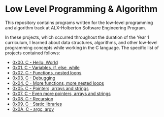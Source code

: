 # Low Level Programming & Algorithm
This repository contains programs written for the low-level programming and algorithm track at ALX-Holberton Software Engineering Program.

In these projects, which occurred throughout the duration of the Year 1 curriculum, I learned about data structures, algorithms, and other low-level programming concepts while working in the C language. The specific list of projects contained follows:
- [0x00. C - Hello, World](https://github.com/tuneboy2/alx-low_level_programming/tree/master/0x00-hello_world)
- [0x01. C - Variables, if, else, while](https://github.com/tuneboy2/alx-low_level_programming/tree/master/0x01-variables_if_else_while)
- [0x02. C - Functions, nested loops](https://github.com/tuneboy2/alx-low_level_programming/tree/master/0x02-functions_nested_loops)
- [0x03. C - Debugging](https://github.com/tuneboy2/alx-low_level_programming/tree/master/0x03-debugging)
- [0x04. C - More functions, more nested loops](https://github.com/tuneboy2/alx-low_level_programming/tree/master/0x04-more_functions_nested_loops)
- [0x05. C - Pointers, arrays and strings](https://github.com/tuneboy2/alx-low_level_programming/tree/master/0x05-pointers_arrays_strings)
- [0x07. C - Even more pointers, arrays and strings](https://github.com/tuneboy2/alx-low_level_programming/tree/master/0x07-pointers_arrays_strings)
- [0x08. C - Recursion](https://github.com/tuneboy2/alx-low_level_programming/tree/master/0x08-recursion)
- [0x09. C - Static libraries](https://github.com/tuneboy2/alx-low_level_programming/tree/master/0x09-static_libraries)
- [0x0A. C - argc, argv](https://github.com/tuneboy2/alx-low_level_programming/tree/master/0x0A-argc_argv)
